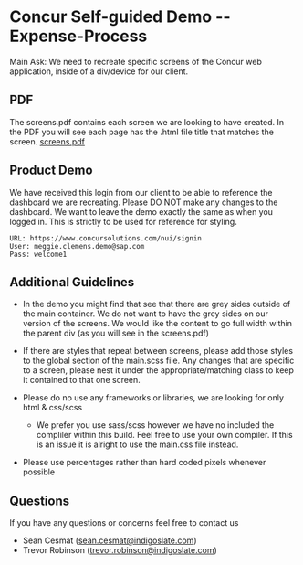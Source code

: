 # Concur Self-guided Demo -- Expense-Process

Main Ask: We need to recreate specific screens of the Concur web application, inside of a div/device for our client. 

PDF
---
The screens.pdf contains each screen we are looking to have created. In the PDF you will see each page has the .html file title that matches the screen. 
[screens.pdf](./screens.pdf)


Product Demo
---
We have received this login from our client to be able to reference the dashboard we are recreating. Please DO NOT make any changes to the dashboard. We want to leave the demo exactly the same as when you logged in. This is strictly to be used for reference for styling.
```
URL: https://www.concursolutions.com/nui/signin
User: meggie.clemens.demo@sap.com
Pass: welcome1
```

Additional Guidelines
---
- In the demo you might find that see that there are grey sides outside of the main container. We do not want to have the grey sides on our version of the screens. We would like the content to go full width within the parent div (as you will see in the screens.pdf)

- If there are styles that repeat between screens, please add those styles to the global section of the main.scss file. Any changes that are specific to a screen, please nest it under the appropriate/matching class to keep it contained to that one screen.

- Please do no use any frameworks or libraries, we are looking for only html & css/scss
    - We prefer you use sass/scss however we have no included the compliler within this build. Feel free to use your own compiler. If this is an issue it is alright to use the main.css file instead.

- Please use percentages rather than hard coded pixels whenever possible


Questions
---
If you have any questions or concerns feel free to contact us
- Sean Cesmat (sean.cesmat@indigoslate.com)
- Trevor Robinson (trevor.robinson@indigoslate.com)